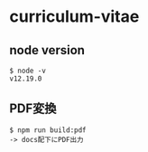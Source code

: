 # curriculum-vitae
## node version
```
$ node -v
v12.19.0
```

## PDF変換
```
$ npm run build:pdf
-> docs配下にPDF出力
```